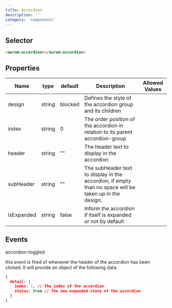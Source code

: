 ```yaml
---
title: Accordion
description: ''
category: 'components'
---
```

## Selector

```html
<aurum-accordion></aurum-accordion>
```

## Properties
| Name       | type   | default | Description                                                                                            | Allowed Values                                  |
|------------|--------|---------|--------------------------------------------------------------------------------------------------------|-------------------------------------------------|
| design     | string | blocked | Defines the style of the accordion group and its children                                              |  |
| index      | string | 0       | The order position of the accordion in relation to its parent accordion-group                          |                                |
| header     | string | ""      | The header text to display in the accordion                                                            |                                |
| subHeader  | string | ""      | The subHeader text to display in the accordion, if empty than no space will be taken up in the design. |                                |
| isExpanded | string | false   | Inform the accordion if itself is expanded or not by default                                           |                                |

## Events
accordion-toggled

this event is fired of whenever the header of the accordion has been clicked. It will provide an object of the following data.
```json
{
  detail: {
    index: 1, // The index of the accordion
    status: true // The new expanded state of the accordion
  }
}
```
